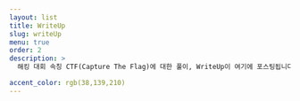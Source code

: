 ```yaml
---
layout: list
title: WriteUp
slug: writeUp
menu: true
order: 2
description: >
  해킹 대회 속칭 CTF(Capture The Flag)에 대한 풀이, WriteUp이 여기에 포스팅됩니다.

accent_color: rgb(38,139,210)
---
```


